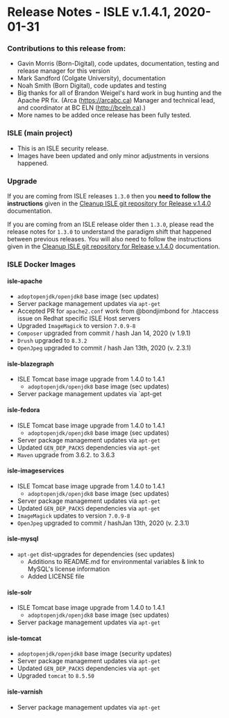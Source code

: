 # Release Notes - ISLE v.1.4.1, 2020-01-31

### Contributions to this release from:

* Gavin Morris (Born-Digital), code updates, documentation, testing and release manager for this version
* Mark Sandford (Colgate University), documentation
* Noah Smith (Born Digital), code updates and testing
* Big thanks for all of Brandon Weigel's hard work in bug hunting and the Apache PR fix. (Arca (https://arcabc.ca) Manager and technical lead, and coordinator at BC ELN (http://bceln.ca).)
* More names to be added once release has been fully tested.

### ISLE (main project)

* This is an ISLE security release.  
* Images have been updated and only minor adjustments in versions happened.

### Upgrade

If you are coming from ISLE releases `1.3.0` then you **need to follow the instructions** given in
the [Cleanup ISLE git repository for Release v.1.4.0](https://islandora-collaboration-group.github.io/ISLE/cookbook-recipes/isle-v140-git-cleanup/)
documentation.

If you are coming from an ISLE release older then `1.3.0`, please read the release notes for `1.3.0` to understand
the paradigm shift that happened between previous releases. You will also need to follow the instructions given in
the [Cleanup ISLE git repository for Release v.1.4.0](https://islandora-collaboration-group.github.io/ISLE/cookbook-recipes/isle-v140-git-cleanup/)
documentation.

### ISLE Docker Images

#### isle-apache

* `adoptopenjdk/openjdk8` base image (sec updates)
* Server package management updates via `apt-get`
* Accepted PR for `apache2.conf` work from @bondjimbond for .htaccess issue on Redhat specific ISLE Host servers
* Upgraded `ImageMagick` to version `7.0.9-8`
* `Composer` upgraded from commit / hash Jan 14, 2020 (v 1.9.1)
* `Drush` upgraded to `8.3.2`
* `OpenJpeg` upgraded to commit / hash Jan 13th, 2020 (v. 2.3.1)

#### isle-blazegraph

* ISLE Tomcat base image upgrade from 1.4.0 to 1.4.1
  * `adoptopenjdk/openjdk8` base image (sec updates)
* Server package management updates via `apt-get

#### isle-fedora

* ISLE Tomcat base image upgrade from 1.4.0 to 1.4.1
  * `adoptopenjdk/openjdk8` base image (sec updates)
* Server package management updates via `apt-get`
* Updated `GEN_DEP_PACKS` dependencies via `apt-get`
* `Maven` upgrade from 3.6.2. to 3.6.3

#### isle-imageservices

* ISLE Tomcat base image upgrade from 1.4.0 to 1.4.1
  * `adoptopenjdk/openjdk8` base image (sec updates)
* Server package management updates via `apt-get`
* Updated `GEN_DEP_PACKS` dependencies via `apt-get`
* `ImageMagick` updates to version `7.0.9-8`
* `OpenJpeg` upgraded to commit / hashJan 13th, 2020 (v. 2.3.1)

#### isle-mysql

* `apt-get` dist-upgrades for dependencies (sec updates)
  * Additions to README.md for environmental variables & link to MySQL's license information
  * Added LICENSE file

#### isle-solr

* ISLE Tomcat base image upgrade from 1.4.0 to 1.4.1
  * `adoptopenjdk/openjdk8` base image (sec updates)
* Server package management updates via `apt-get`

#### isle-tomcat

* `adoptopenjdk/openjdk8` base image (security updates)
* Server package management updates via `apt-get`
* Updated `GEN_DEP_PACKS` dependencies via `apt-get`
* Upgraded `tomcat` to `8.5.50`

#### isle-varnish

* Server package management updates via `apt-get`